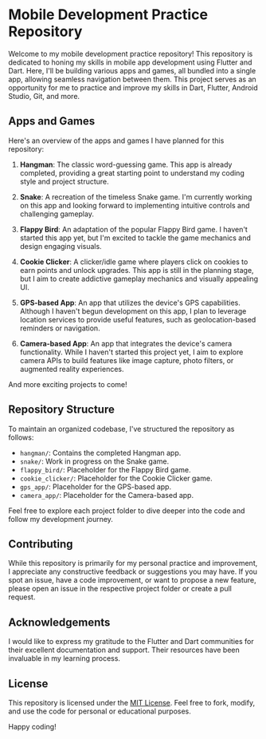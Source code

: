 # Mobile Development Practice Repository

Welcome to my mobile development practice repository! This repository is dedicated to honing my skills in mobile app development using Flutter and Dart. Here, I'll be building various apps and games, all bundled into a single app, allowing seamless navigation between them. This project serves as an opportunity for me to practice and improve my skills in Dart, Flutter, Android Studio, Git, and more.

## Apps and Games

Here's an overview of the apps and games I have planned for this repository:

1. **Hangman**: The classic word-guessing game. This app is already completed, providing a great starting point to understand my coding style and project structure.

2. **Snake**: A recreation of the timeless Snake game. I'm currently working on this app and looking forward to implementing intuitive controls and challenging gameplay.

3. **Flappy Bird**: An adaptation of the popular Flappy Bird game. I haven't started this app yet, but I'm excited to tackle the game mechanics and design engaging visuals.

4. **Cookie Clicker**: A clicker/idle game where players click on cookies to earn points and unlock upgrades. This app is still in the planning stage, but I aim to create addictive gameplay mechanics and visually appealing UI.

5. **GPS-based App**: An app that utilizes the device's GPS capabilities. Although I haven't begun development on this app, I plan to leverage location services to provide useful features, such as geolocation-based reminders or navigation.

6. **Camera-based App**: An app that integrates the device's camera functionality. While I haven't started this project yet, I aim to explore camera APIs to build features like image capture, photo filters, or augmented reality experiences.

And more exciting projects to come!

## Repository Structure

To maintain an organized codebase, I've structured the repository as follows:

- `hangman/`: Contains the completed Hangman app.
- `snake/`: Work in progress on the Snake game.
- `flappy_bird/`: Placeholder for the Flappy Bird game.
- `cookie_clicker/`: Placeholder for the Cookie Clicker game.
- `gps_app/`: Placeholder for the GPS-based app.
- `camera_app/`: Placeholder for the Camera-based app.

Feel free to explore each project folder to dive deeper into the code and follow my development journey.

## Contributing

While this repository is primarily for my personal practice and improvement, I appreciate any constructive feedback or suggestions you may have. If you spot an issue, have a code improvement, or want to propose a new feature, please open an issue in the respective project folder or create a pull request.

## Acknowledgements

I would like to express my gratitude to the Flutter and Dart communities for their excellent documentation and support. Their resources have been invaluable in my learning process.

## License

This repository is licensed under the [MIT License](LICENSE). Feel free to fork, modify, and use the code for personal or educational purposes.

Happy coding!
